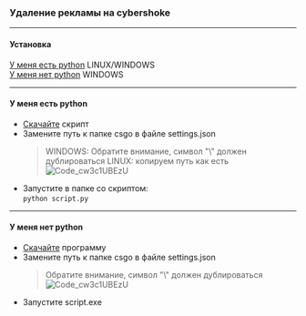 ### Удаление рекламы на cybershoke
---
#### Установка
[У меня есть python](#python) LINUX/WINDOWS<br>
[У меня нет python](#nopython) WINDOWS

---
<a id="python"></a>
#### У меня есть python
* <a href="https://github.com/KyuGG/cybershoke_ads_remove/releases/tag/python">Скачайте</a> скрипт
* Замените путь к папке csgo в файле settings.json
    > WINDOWS: Обратите внимание, символ "\\" должен дублироваться
    > LINUX: копируем путь как есть
    ![Code_cw3c1UBEzU](https://user-images.githubusercontent.com/47709593/156941517-eabc91a1-ef57-41af-975a-c3104ecf35ad.png)
* Запустите в папке со скриптом:<br>
    `python script.py`
---
<a id="nopython"></a>
#### У меня нет python
* <a href ="https://github.com/KyuGG/cybershoke_ads_remove/releases/tag/exe">Скачайте</a> программу
* Замените путь к папке csgo в файле settings.json
    > Обратите внимание, символ "\\" должен дублироваться
    ![Code_cw3c1UBEzU](https://user-images.githubusercontent.com/47709593/156941517-eabc91a1-ef57-41af-975a-c3104ecf35ad.png)
* Запустите script.exe